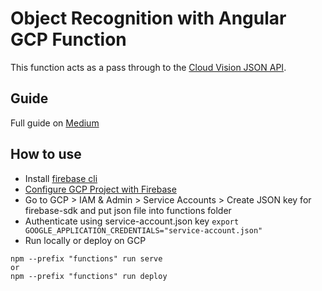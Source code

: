 # Object Recognition with Angular GCP Function

This function acts as a pass through to the [Cloud Vision JSON API](https://cloud.google.com/vision/docs/request).

## Guide
Full guide on [Medium](https://mts88.medium.com/object-detection-with-angular-firebase-and-google-cloud-vision-acb69bc5f07)

## How to use

- Install [firebase cli](https://firebase.google.com/docs/cli#install_the_firebase_cli)
- [Configure GCP Project with Firebase](https://firebase.google.com/docs/ml/android/label-images#configure-your-project)
- Go to GCP > IAM & Admin > Service Accounts > Create JSON key for firebase-sdk and put json file into functions folder
- Authenticate using service-account.json key `export GOOGLE_APPLICATION_CREDENTIALS="service-account.json"`
- Run locally or deploy on GCP 
```shell
npm --prefix "functions" run serve
or 
npm --prefix "functions" run deploy
```
